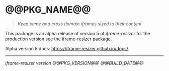 # @@PKG_NAME@@

> _Keep same and cross domain iframes sized to their content_

This package is an alpha release of version 5 of _iframe-resizer_ for the production version see the [iframe-resizer](https://www.npmjs.com/package/iframe-resizer) package.

Alpha version 5 docs: https://iframe-resizer.github.io/docs/.

---

_iframe-resizer version @@PKG_VERSION@@ @@BUILD_DATE@@_
